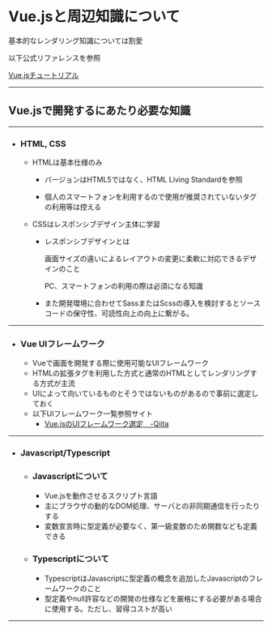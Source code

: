 # Vue.jsと周辺知識について
基本的なレンダリング知識については割愛

以下公式リファレンスを参照

[Vue.jsチュートリアル](https://jp.vuejs.org/v2/guide/index.html)

---
## Vue.jsで開発するにあたり必要な知識
***
- ### HTML, CSS
    - HTMLは基本仕様のみ
        
        - バージョンはHTML5ではなく、HTML Living Standardを参照

        - 個人のスマートフォンを利用するので使用が推奨されていないタグの利用等は控える


    - CSSはレスポンシブデザイン主体に学習

        - レスポンシブデザインとは
        
            画面サイズの違いによるレイアウトの変更に柔軟に対応できるデザインのこと

            PC、スマートフォンの利用の際は必須になる知識
        - また開発環境に合わせてSassまたはScssの導入を検討するとソースコードの保守性、可読性向上の向上に繋がる。
***
- ### Vue UIフレームワーク
    - Vueで画面を開発する際に使用可能なUIフレームワーク
    - HTMLの拡張タグを利用した方式と通常のHTMLとしてレンダリングする方式が主流
    - UIによって向いているものとそうではないものがあるので事前に選定しておく
    - 以下UIフレームワーク一覧参照サイト
        - [Vue.jsのUIフレームワーク選定　-Qiita](https://qiita.com/yoshiplur/items/d39fe389d363a66dbb1c)
***
- ### Javascript/Typescript
    - ### Javascriptについて
        - Vue.jsを動作させるスクリプト言語
        - 主にブラウザの動的なDOM処理、サーバとの非同期通信を行ったりする
        - 変数宣言時に型定義が必要なく、第一級変数のため関数なども定義できる

    - ### Typescriptについて
        - TypescriptはJavascriptに型定義の概念を追加したJavascriptのフレームワークのこと
        - 型定義やnull許容などの開発の仕様などを厳格にする必要がある場合に使用する。ただし、習得コストが高い
***




    